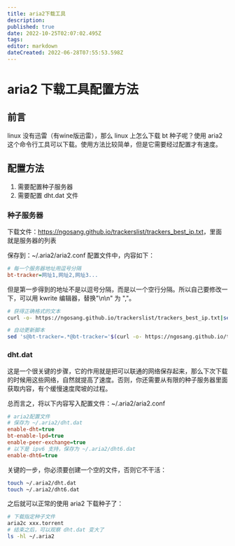 ```yaml
---
title: aria2下载工具
description: 
published: true
date: 2022-10-25T02:07:02.495Z
tags: 
editor: markdown
dateCreated: 2022-06-28T07:55:53.598Z
---
```


# aria2 下载工具配置方法

## 前言

linux 没有迅雷（有wine版迅雷），那么 linux 上怎么下载 bt 种子呢？使用 aria2 这个命令行工具可以下载。使用方法比较简单，但是它需要经过配置才有速度。

## 配置方法

1. 需要配置种子服务器
2. 需要配置 dht.dat 文件

### 种子服务器

下载文件：<https://ngosang.github.io/trackerslist/trackers_best_ip.txt>，里面就是服务器的列表

保存到：~/.aria2/aria2.conf 配置文件中，内容如下：

```ini
# 每一个服务器地址用逗号分隔
bt-tracker=网址1,网址2,网址3...
```

但是第一步得到的地址不是以逗号分隔，而是以一个空行分隔。所以自己要修改一下，可以用 kwrite 编辑器，替换"\n\n" 为 ","。

```bash
# 获得正确格式的文本
curl -o- https://ngosang.github.io/trackerslist/trackers_best_ip.txt|sed -ne '1h; 1!H;${g;s/\n\n/,/g;s/\n//g;p}'

# 自动更新脚本
sed 's@bt-tracker=.*@bt-tracker='$(curl -o- https://ngosang.github.io/trackerslist/trackers_best_ip.txt|sed -ne '1h; 1!H;${g;s/\n\n/,/g;s/\n//g;p}')'@g' ~/.aria2/aria2.conf
```

### dht.dat

这是一个很关键的步骤，它的作用就是把可以联通的网络保存起来，那么下次下载的时候用这些网络，自然就提高了速度。否则，你还需要从有限的种子服务器里面获取内容，有个缓慢速度爬坡的过程。

总而言之，将以下内容写入配置文件：~/.aria2/aria2.conf

```ini
# aria2配置文件
# 保存为 ~/.aria2/dht.dat
enable-dht=true
bt-enable-lpd=true
enable-peer-exchange=true
# 以下是 ipv6 支持，保存为 ~/.aria2/dht6.dat
enable-dht6=true
```

关键的一步，你必须要创建一个空的文件，否则它不干活：

```bash
touch ~/.aria2/dht.dat
touch ~/.aria2/dht6.dat
```

之后就可以正常的使用 aria2 下载种子了：

```bash
# 下载指定种子文件
aria2c xxx.torrent 
# 结束之后，可以观察 dht.dat 变大了
ls -hl ~/.aria2
```

